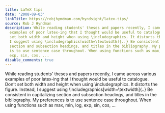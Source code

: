 ```yaml
---
title: LaTeX tips
date: '2008-09-03'
linkTitle: https://robjhyndman.com/hyndsight/latex-tips/
source: Rob J Hyndman
description: While reading students' theses and papers recently, I came across various
  examples of poor latex-ing that I thought would be useful to catalogue. Don&rsquo;t
  set both width and height when using \includegraphics. It distorts the figure. Instead,
  I suggest using \includegraphics[width=\textwidth]{..} Be consistent in capitalizing
  section and subsection headings, and titles in the bibliography. My preferences
  is to use sentence case throughout. When using functions such as max, min, log,
  exp, sin, cos, ...
disable_comments: true
---
```

While reading students' theses and papers recently, I came across various examples of poor latex-ing that I thought would be useful to catalogue. Don&rsquo;t set both width and height when using \includegraphics. It distorts the figure. Instead, I suggest using \includegraphics[width=\textwidth]{..} Be consistent in capitalizing section and subsection headings, and titles in the bibliography. My preferences is to use sentence case throughout. When using functions such as max, min, log, exp, sin, cos, ...